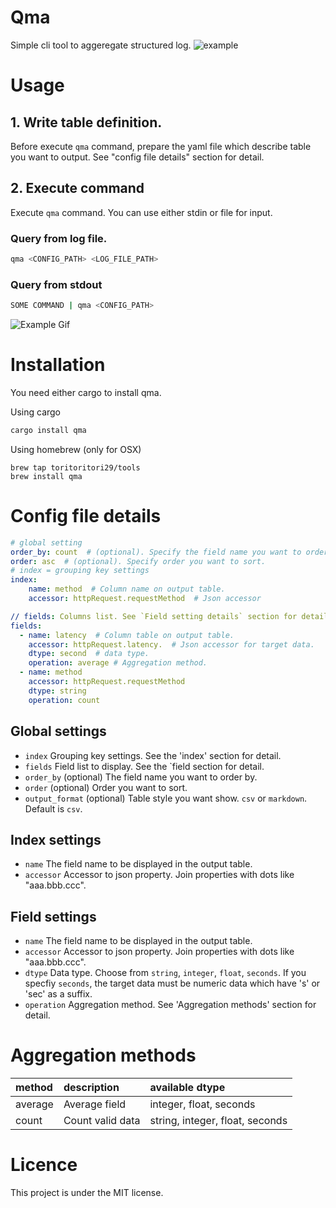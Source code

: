

# Qma
Simple cli tool to aggeregate structured log.
![example](https://user-images.githubusercontent.com/78252208/172173859-78aab528-3c22-4ba0-8179-bd23e8f81846.jpg)

# Usage


## 1. Write table definition. 
Before execute ```qma``` command, prepare the yaml file which describe table you want to output. See "config file details" section for detail.

## 2. Execute command
Execute ```qma``` command. You can use either stdin or file for input.

### Query from log file.
``` bash
qma <CONFIG_PATH> <LOG_FILE_PATH>
```

### Query from stdout
``` bash
SOME COMMAND | qma <CONFIG_PATH>
```

![Example Gif](https://user-images.githubusercontent.com/78252208/172173169-3fabb424-5e99-4ddd-93d5-85d6e55dd5b4.gif)

# Installation
You need either cargo to install qma.

Using cargo
```bash
cargo install qma
```

Using homebrew (only for OSX)
```
brew tap toritoritori29/tools
brew install qma
```

# Config file details

```yaml
# global setting
order_by: count  # (optional). Specify the field name you want to order by.
order: asc  # (optional). Specify order you want to sort.
# index = grouping key settings
index:
    name: method  # Column name on output table.
    accessor: httpRequest.requestMethod  # Json accessor

// fields: Columns list. See `Field setting details` section for details.
fields:
  - name: latency  # Column table on output table.
    accessor: httpRequest.latency.  # Json accessor for target data.
    dtype: second  # data type.
    operation: average # Aggregation method.
  - name: method
    accessor: httpRequest.requestMethod
    dtype: string
    operation: count
``` 

## Global settings
* `index` Grouping key settings. See the 'index' section for detail.
* `fields` Field list to display. See the `field section for detail.
* `order_by` (optional) The field name you want to order by.
* `order` (optional) Order you want to sort.
* `output_format` (optional) Table style you want show. `csv` or `markdown`. Default is `csv`.

## Index settings

* `name` The field name to be displayed in the output table.
* `accessor` Accessor to json property. Join properties with dots like "aaa.bbb.ccc".

## Field settings 

* `name` The field name to be displayed in the output table.
* `accessor` Accessor to json property. Join properties with dots like "aaa.bbb.ccc".
* `dtype` Data type. Choose from `string`, `integer`, `float`, `seconds`. If you specfiy `seconds`, the target data must be numeric data which have 's' or 'sec' as a suffix.
* `operation` Aggregation method. See 'Aggregation methods' section for detail.


# Aggregation methods

|method    |description     |available dtype|
|:---------|:---------|:---------|
|average| Average field| integer, float, seconds|
|count| Count valid data | string, integer, float, seconds|
# Licence
This project is under the MIT license.

